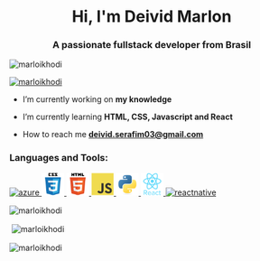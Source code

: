 <h1 align="center">Hi, I'm Deivid Marlon</h1>
<h3 align="center">A passionate fullstack developer from Brasil</h3>

<p align="left"> <img src="https://komarev.com/ghpvc/?username=marloikhodi&label=Profile%20views&color=0e75b6&style=flat" alt="marloikhodi" /> </p>

<p align="left"> <a href="https://github.com/ryo-ma/github-profile-trophy"><img src="https://github-profile-trophy.vercel.app/?username=marloikhodi" alt="marloikhodi" /></a> </p>

-  I’m currently working on **my knowledge**

-  I’m currently learning **HTML, CSS, Javascript and React**

-  How to reach me **deivid.serafim03@gmail.com**

</p>

<h3 align="left">Languages and Tools:</h3>
<p align="left"> <a href="https://azure.microsoft.com/en-in/" target="_blank" rel="noreferrer"> <img src="https://www.vectorlogo.zone/logos/microsoft_azure/microsoft_azure-icon.svg" alt="azure" width="40" height="40"/> </a> <a href="https://www.w3schools.com/css/" target="_blank" rel="noreferrer"> <img src="https://raw.githubusercontent.com/devicons/devicon/master/icons/css3/css3-original-wordmark.svg" alt="css3" width="40" height="40"/> </a> <a href="https://www.w3.org/html/" target="_blank" rel="noreferrer"> <img src="https://raw.githubusercontent.com/devicons/devicon/master/icons/html5/html5-original-wordmark.svg" alt="html5" width="40" height="40"/> </a> <a href="https://developer.mozilla.org/en-US/docs/Web/JavaScript" target="_blank" rel="noreferrer"> <img src="https://raw.githubusercontent.com/devicons/devicon/master/icons/javascript/javascript-original.svg" alt="javascript" width="40" height="40"/> </a> <a href="https://www.python.org" target="_blank" rel="noreferrer"> <img src="https://raw.githubusercontent.com/devicons/devicon/master/icons/python/python-original.svg" alt="python" width="40" height="40"/> </a> <a href="https://reactjs.org/" target="_blank" rel="noreferrer"> <img src="https://raw.githubusercontent.com/devicons/devicon/master/icons/react/react-original-wordmark.svg" alt="react" width="40" height="40"/> </a> <a href="https://reactnative.dev/" target="_blank" rel="noreferrer"> <img src="https://reactnative.dev/img/header_logo.svg" alt="reactnative" width="40" height="40"/> </a> </p>

<p><img align="center" src="https://github-readme-stats.vercel.app/api/top-langs?username=marloikhodi&show_icons=true&locale=en&layout=compact" alt="marloikhodi" /></p>

<p>&nbsp;<img align="center" src="https://github-readme-stats.vercel.app/api?username=marloikhodi&show_icons=true&locale=en" alt="marloikhodi" /></p>

<p><img align="center" src="https://github-readme-streak-stats.herokuapp.com/?user=marloikhodi&" alt="marloikhodi" /></p>
